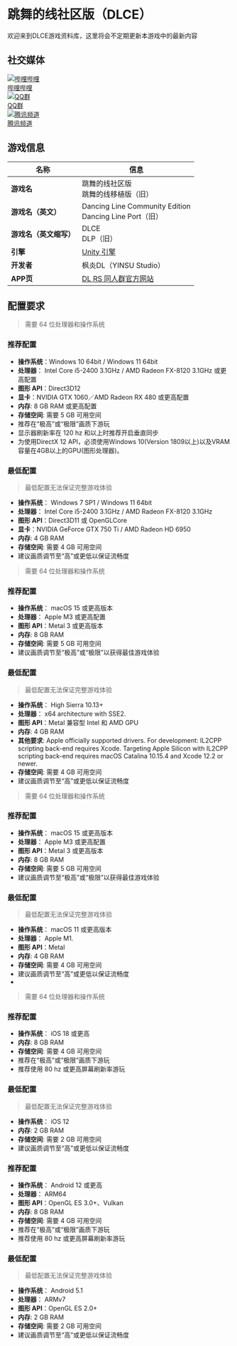 # 跳舞的线社区版（DLCE）

欢迎来到DLCE游戏资料库，这里将会不定期更新本游戏中的最新内容

## 社交媒体

<div class="icon-grid">
  <a class="icon-grid-group" href="https://space.bilibili.com/187016314" target="_blank">
    <div class="icon-grid-item">
      <img class="icon-grid-img" src="/lib/img/bili.png" alt="哔哩哔哩">
      <div class="icon-grid-label">哔哩哔哩</div>
    </div>
  </a>

  <a class="icon-grid-group" href="#/dlce-group/about">
    <div class="icon-grid-item">
      <img class="icon-grid-img" src="/lib/img/qq.png" alt="QQ群">
      <div class="icon-grid-label">QQ群</div>
    </div>
  </a>

  <a class="icon-grid-group" href="https://pd.qq.com/s/2njtk4vj2" target="_blank">
    <div class="icon-grid-item">
      <img class="icon-grid-img" src="/lib/img/qq-channel.png" alt="腾讯频道">
      <div class="icon-grid-label">腾讯频道</div>
    </div>
  </a>
</div>

## 游戏信息

| 名称            | 信息                                                      |
|---------------|---------------------------------------------------------|
| **游戏名**       | 跳舞的线社区版<br/>跳舞的线移植版（旧）                                  |
| **游戏名（英文）**   | Dancing Line Community Edition<br/>Dancing Line Port（旧） |
| **游戏名（英文缩写）** | DLCE<br/>DLP（旧）                                         |
| **引擎**        | [Unity 引擎](https://unity.com/)                          |
| **开发者**       | 枫炎DL（YINSU Studio）                                      |
| **APP页**      | [DL RS 同人群官方网站](https://chinadlrs.com/app/?id=25)       |

## 配置要求

<!-- tabs:start -->

<!-- tab:Windows -->

> 需要 64 位处理器和操作系统
### 推荐配置
- **操作系统**：Windows 10 64bit / Windows 11 64bit
- **处理器**： Intel Core i5-2400 3.1GHz / AMD Radeon FX-8120 3.1GHz 或更高配置
- **图形 API**：Direct3D12
- **显卡**：NVIDIA GTX 1060／AMD Radeon RX 480 或更高配置
- **内存**: 8 GB RAM 或更高配置
- **存储空间**: 需要 5 GB 可用空间
- 推荐在“极高”或“极限”画质下游玩
- 显示器刷新率在 120 hz 和以上时推荐开启垂直同步
- 为使用DirectX 12 API，必须使用Windows 10(Version 1809以上)以及VRAM容量在4GB以上的GPU(图形处理器)。

### 最低配置
> 最低配置无法保证完整游戏体验
- **操作系统**： Windows 7 SP1 / Windows 11 64bit
- **处理器**： Intel Core i5-2400 3.1GHz / AMD Radeon FX-8120 3.1GHz
- **图形 API**：Direct3D11 或 OpenGLCore
- **显卡**：NVIDIA GeForce GTX 750 Ti / AMD Radeon HD 6950
- **内存**: 4 GB RAM
- **存储空间**: 需要 4 GB 可用空间
- 建议画质调节至“高”或更低以保证流畅度

<!-- tab:macOS -->

> 需要 64 位处理器和操作系统
### 推荐配置
- **操作系统**： macOS 15 或更高版本
- **处理器**： Apple M3 或更高配置
- **图形 API**：Metal 3 或更高版本
- **内存**: 8 GB RAM
- **存储空间**: 需要 5 GB 可用空间
- 建议画质调节至“极高”或“极限”以获得最佳游戏体验

### 最低配置
> 最低配置无法保证完整游戏体验
- **操作系统**： High Sierra 10.13+
- **处理器**： x64 architecture with SSE2.
- **图形 API**：Metal 兼容型 Intel 和 AMD GPU
- **内存**: 4 GB RAM
- **其他要求**: Apple officially supported drivers.
  For development: IL2CPP scripting back-end requires Xcode. Targeting Apple Silicon with IL2CPP scripting back-end requires macOS Catalina 10.15.4 and Xcode 12.2 or newer.
- **存储空间**: 需要 4 GB 可用空间
- 建议画质调节至“高”或更低以保证流畅度

<!-- tab:iOS on Mac -->

> 需要 64 位处理器和操作系统
### 推荐配置
- **操作系统**： macOS 15 或更高版本
- **处理器**： Apple M3 或更高配置
- **图形 API**：Metal 3 或更高版本
- **内存**: 8 GB RAM
- **存储空间**: 需要 5 GB 可用空间
- 建议画质调节至“极高”或“极限”以获得最佳游戏体验

### 最低配置
> 最低配置无法保证完整游戏体验
- **操作系统**： macOS 11 或更高版本
- **处理器**： Apple M1.
- **图形 API**：Metal
- **内存**: 4 GB RAM
- **存储空间**: 需要 4 GB 可用空间
- 建议画质调节至“高”或更低以保证流畅度
- 
<!-- tab:iOS -->

> 需要 64 位处理器和操作系统
### 推荐配置
- **操作系统**： iOS 18 或更高
- **内存**: 8 GB RAM
- **存储空间**: 需要 4 GB 可用空间
- 推荐在“极高”或“极限”画质下游玩
- 推荐使用 80 hz 或更高屏幕刷新率游玩

### 最低配置
> 最低配置无法保证完整游戏体验
- **操作系统**： iOS 12
- **内存**: 2 GB RAM
- **存储空间**: 需要 2 GB 可用空间 
- 建议画质调节至“高”或更低以保证流畅度

<!-- tab:Android -->

### 推荐配置
- **操作系统**： Android 12 或更高
- **处理器**： ARM64
- **图形 API**：OpenGL ES 3.0+、Vulkan
- **内存**: 8 GB RAM
- **存储空间**: 需要 4 GB 可用空间
- 推荐在“极高”或“极限”画质下游玩
- 推荐使用 80 hz 或更高屏幕刷新率游玩

### 最低配置
> 最低配置无法保证完整游戏体验
- **操作系统**： Android 5.1
- **处理器**： ARMv7
- **图形 API**：OpenGL ES 2.0+
- **内存**: 2 GB RAM
- **存储空间**: 需要 2 GB 可用空间
- 建议画质调节至“高”或更低以保证流畅度

<!-- tabs:end -->